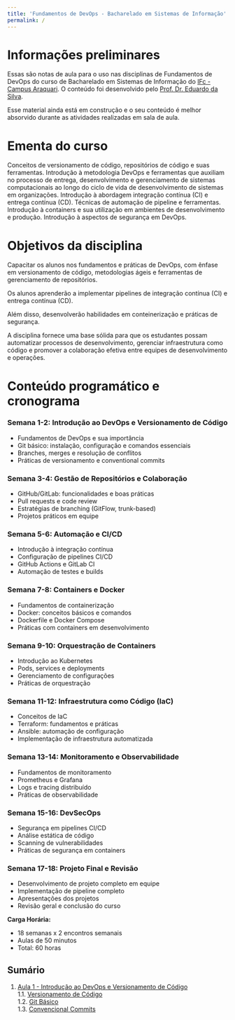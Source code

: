 ```yaml
---
title: 'Fundamentos de DevOps - Bacharelado em Sistemas de Informação'
permalink: /
---
```


# Informações preliminares

Essas são notas de aula para o uso nas disciplinas de Fundamentos de DevOps do curso de Bacharelado em Sistemas de Informação do [IFc - Campus Araquari](https://bsi.araquari.ifc.edu.br/). O conteúdo foi desenvolvido pelo [Prof. Dr. Eduardo da Silva](https://github.com/eduardo-da-silva/).

Esse material ainda está em construção e o seu conteúdo é melhor absorvido durante as atividades realizadas em sala de aula.

# Ementa do curso

Conceitos de versionamento de código, repositórios de código e suas ferramentas. Introdução à metodologia DevOps e ferramentas que auxiliam no processo de entrega, desenvolvimento e gerenciamento de sistemas computacionais ao longo do ciclo de vida de desenvolvimento de sistemas em organizações. Introdução à abordagem integração contínua (CI) e entrega contínua (CD). Técnicas de automação de pipeline e ferramentas. Introdução à containers e sua utilização em ambientes de desenvolvimento e produção. Introdução à aspectos de segurança em DevOps.

# Objetivos da disciplina

Capacitar os alunos nos fundamentos e práticas de DevOps, com ênfase em versionamento de código, metodologias ágeis e ferramentas de gerenciamento de repositórios.

Os alunos aprenderão a implementar pipelines de integração contínua (CI) e entrega contínua (CD).

Além disso, desenvolverão habilidades em conteinerização e práticas de segurança.

A disciplina fornece uma base sólida para que os estudantes possam automatizar processos de desenvolvimento, gerenciar infraestrutura como código e promover a colaboração efetiva entre equipes de desenvolvimento e operações.

# Conteúdo programático e cronograma

### Semana 1-2: Introdução ao DevOps e Versionamento de Código

- Fundamentos de DevOps e sua importância
- Git básico: instalação, configuração e comandos essenciais
- Branches, merges e resolução de conflitos
- Práticas de versionamento e conventional commits

### Semana 3-4: Gestão de Repositórios e Colaboração

- GitHub/GitLab: funcionalidades e boas práticas
- Pull requests e code review
- Estratégias de branching (GitFlow, trunk-based)
- Projetos práticos em equipe

### Semana 5-6: Automação e CI/CD

- Introdução à integração contínua
- Configuração de pipelines CI/CD
- GitHub Actions e GitLab CI
- Automação de testes e builds

### Semana 7-8: Containers e Docker

- Fundamentos de containerização
- Docker: conceitos básicos e comandos
- Dockerfile e Docker Compose
- Práticas com containers em desenvolvimento

### Semana 9-10: Orquestração de Containers

- Introdução ao Kubernetes
- Pods, services e deployments
- Gerenciamento de configurações
- Práticas de orquestração

### Semana 11-12: Infraestrutura como Código (IaC)

- Conceitos de IaC
- Terraform: fundamentos e práticas
- Ansible: automação de configuração
- Implementação de infraestrutura automatizada

### Semana 13-14: Monitoramento e Observabilidade

- Fundamentos de monitoramento
- Prometheus e Grafana
- Logs e tracing distribuído
- Práticas de observabilidade

### Semana 15-16: DevSecOps

- Segurança em pipelines CI/CD
- Análise estática de código
- Scanning de vulnerabilidades
- Práticas de segurança em containers

### Semana 17-18: Projeto Final e Revisão

- Desenvolvimento de projeto completo em equipe
- Implementação de pipeline completo
- Apresentações dos projetos
- Revisão geral e conclusão do curso

**Carga Horária:**

- 18 semanas x 2 encontros semanais
- Aulas de 50 minutos
- Total: 60 horas

## Sumário

1. [Aula 1 - Introdução ao DevOps e Versionamento de Código](intro/intro.md)  
   1.1. [Versionamento de Código](intro/versionamento-codigo.md)  
   1.2. [Git Básico](intro/git-basico.md)  
   1.3. [Convencional Commits](intro/conventional-commits.md)
